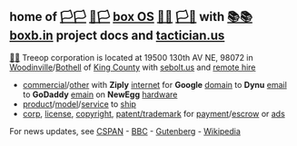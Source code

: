 ## home of [🏳🏳](xn--en8ha.ws) [🏴🏳](xn--fn8ha.ws) [box OS](https://drive.google.com/file/d/1kS5I6ClATtxnfh9ieVho9HXJL15ZMNUc/view?usp=sharing) [🏴🏴](xn--en8hb.ws) [🏳🏴](xn--en8hc.ws) with [📚📚](xn--zt8ha.ws) [boxb.in](https://boxb.in) project docs and [tactician.us](https://tactician.us)

[🌳🌳](xn--wh8ha.ws) Treeop corporation is located at 19500 130th AV NE, 98072 in [Woodinville](https://www.ci.woodinville.wa.us/)/[Bothell](http://www.ci.bothell.wa.us/) of [King County](https://www.kingcounty.gov/) with [sebolt.us](https://sebolt.us) and [remote hire](https://stackoverflow.com/jobs?c=USD&e=true&r=true&s=100000&sort=p)

- [commercial](https://www.craigslist.com)/[other](https://www.crexi.com/properties?states%5B%5D=WA) with **Ziply** [internet](https://ziplyfiber.com/login) for **Google** [domain](https://domains.google.com) to **Dynu** [email](https://www.dynu.com) to **GoDaddy** [emain](https://dcc.godaddy.com/domains/?isc=cjc1off30) on **NewEgg** [hardware](https://www.newegg.com)
- [product](https://www.alibaba.com)/[model](https://www.cgtrader.com)/[service](https://www.alibaba.com/product-detail/Best-print-accuracy-3d-printer-service_60743584684.html?spm=a2700.galleryofferlist.0.0.987d1be0p6fXk7) to [ship](https://www.usps.com/business/web-tools-apis/documentation-updates.htm)
- [corp](https://ccfs.sos.wa.gov/#/Dashboard), [license](https://secure.dor.wa.gov/), [copyright](https://eco.copyright.gov/eService_enu/start.swe?SWECmd=Login&SWEPL=1&SRN=&SWETS=1584673446735), [patent/trademark](https://www.uspto.gov/) for [payment](https://developer.authorize.net/api/reference/index.html#payment-transactions-debit-a-bank-account)/[escrow](https://my.escrow.com/myescrow/MyTransactions.asp?hid=mt) or [ads](https://www.google.com/adsensenew/u/0/pub-1429497248082414/home?hl=en-US&signup-no-redirect=true)

For news updates, see [CSPAN](https://www.c-span.org/) - [BBC](http://feeds.bbci.co.uk/news/rss.xml) - [Gutenberg](http://www.gutenberg.org/wiki/Main_Page) - [Wikipedia](http://www.wikipedia.org/wiki/Special:Random)

